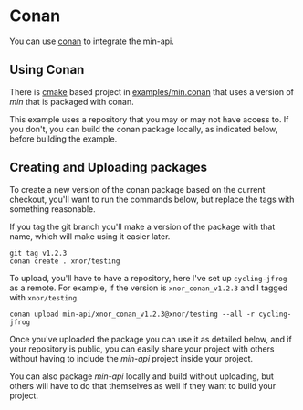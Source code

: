 # Conan

You can use [conan](https://conan.io/) to integrate the min-api.

## Using Conan

There is [cmake](https://cmake.org/) based project in [examples/min.conan](examples/min.conan)
that uses a version of *min* that is packaged with conan.

This example uses a repository that you may or may not have access to. If you
don't, you can build the conan package locally, as indicated below, before
building the example.

## Creating and Uploading packages

To create a new version of the conan package based on the current checkout,
you'll want to run the commands below, but replace the tags with something
reasonable.

If you tag the git branch you'll make a version of the package with that name,
which will make using it easier later.

```shell
git tag v1.2.3
conan create . xnor/testing
```

To upload, you'll have to have a repository, here I've set up `cycling-jfrog` as a remote.
For example, if the version is `xnor_conan_v1.2.3` and I tagged with `xnor/testing`.

```shell
conan upload min-api/xnor_conan_v1.2.3@xnor/testing --all -r cycling-jfrog
```

Once you've uploaded the package you can use it as detailed below, and if your
repository is public, you can easily share your project with others without having
to include the *min-api* project inside your project.

You can also package *min-api* locally and build without uploading, but others will
have to do that themselves as well if they want to build your project.
